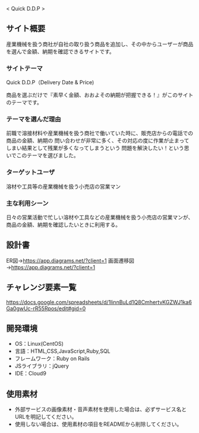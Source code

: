  < Quick D.D.P >

## サイト概要

産業機械を扱う商社が自社の取り扱う商品を追加し、その中からユーザーが商品を選んで金額、納期を確認できるサイトです。

### サイトテーマ

Quick D.D.P（Delivery Date & Price)

商品を選ぶだけで『素早く金額、おおよその納期が把握できる！』がこのサイトのテーマです。

### テーマを選んだ理由

前職で溶接材料や産業機械を扱う商社で働いていた時に、販売店からの電話での商品の金額、納期の
問い合わせが非常に多く、その対応の度に作業が止まってしまい結果として残業が多くなってしまうという
問題を解決したい！という思いでこのテーマを選びました。


### ターゲットユーザ

溶材や工具等の産業機械を扱う小売店の営業マン

### 主な利用シーン

日々の営業活動で忙しい溶材や工具などの産業機械を扱う小売店の営業マンが、商品の金額、納期を確認したいときに利用する。

## 設計書
ER図→https://app.diagrams.net/?client=1
画面遷移図→https://app.diagrams.net/?client=1

## チャレンジ要素一覧
https://docs.google.com/spreadsheets/d/1linnBuLd1Q8CmhertvKGZWJ1ka6Ga0gwUc-rR55Rpos/edit#gid=0

## 開発環境
- OS：Linux(CentOS)
- 言語：HTML,CSS,JavaScript,Ruby,SQL
- フレームワーク：Ruby on Rails
- JSライブラリ：jQuery
- IDE：Cloud9

## 使用素材
- 外部サービスの画像素材・音声素材を使用した場合は、必ずサービス名とURLを明記してください。
- 使用しない場合は、使用素材の項目をREADMEから削除してください。